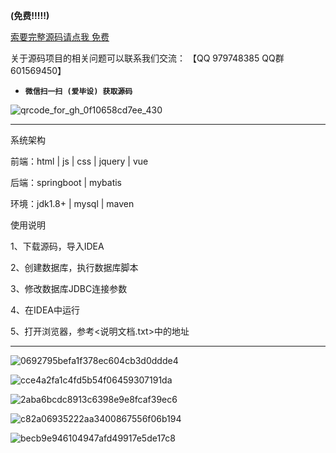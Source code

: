 

**(免费!!!!!)**

[索要完整源码请点我 免费](http://mp.weixin.qq.com/mp/appmsgalbum?__biz=MzkwMDY3MTY0Nw==&action=getalbum&album_id=3423120253595582465&scene=173&subscene=&sessionid=svr_dbd799d91a1&enterid=1713666527&from_msgid=&from_itemidx=&count=3&nolastread=1#wechat_redirect)

关于源码项目的相关问题可以联系我们交流： 【QQ 979748385 QQ群 601569450】 

- **`微信扫一扫 (爱毕设) 获取源码`**

![qrcode_for_gh_0f10658cd7ee_430](https://github.com/hjsdjko/onlyzaixianshangcheng/assets/120558513/edfc28fc-d9df-4e81-ac62-d02aa360e379)

***************************************************************
系统架构

前端：html | js | css | jquery | vue

后端：springboot | mybatis

环境：jdk1.8+ | mysql | maven

使用说明

1、下载源码，导入IDEA

2、创建数据库，执行数据库脚本

3、修改数据库JDBC连接参数

4、在IDEA中运行

5、打开浏览器，参考<说明文档.txt>中的地址

***************************************************************

![0692795befa1f378ec604cb3d0ddde4](https://github.com/hjsdjko/springboot07j52/assets/120558513/34f8f2ff-cee6-4555-b8d6-570a93f90612)

![cce4a2fa1c4fd5b54f06459307191da](https://github.com/hjsdjko/springboot07j52/assets/120558513/3886a2f8-2d76-4b69-8998-80f025c38ff3)

![2aba6bcdc8913c6398e9e8fcaf39ec6](https://github.com/hjsdjko/springboot07j52/assets/120558513/c0df1e88-2f17-45ef-8d3d-015ecee6eeb1)

![c82a06935222aa3400867556f06b194](https://github.com/hjsdjko/springboot07j52/assets/120558513/1f6cae07-1684-4d86-b78d-0232c50db803)

![becb9e946104947afd49917e5de17c8](https://github.com/hjsdjko/springboot07j52/assets/120558513/07742619-1611-4126-af14-8edb73d2f80e)
